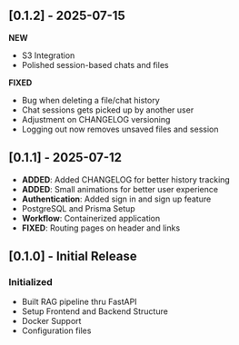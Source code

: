 ## [0.1.2] - 2025-07-15
**NEW**
- S3 Integration
- Polished session-based chats and files


**FIXED**
- Bug when deleting a file/chat history
- Chat sessions gets picked up by another user 
- Adjustment on CHANGELOG versioning
- Logging out now removes unsaved files and session

## [0.1.1] - 2025-07-12

- **ADDED**: Added CHANGELOG for better history tracking
- **ADDED**: Small animations for better user experience
- **Authentication**: Added sign in and sign up feature
- PostgreSQL and Prisma Setup
- **Workflow**: Containerized application
- **FIXED**: Routing pages on header and links

## [0.1.0] - Initial Release

### Initialized
- Built RAG pipeline thru FastAPI
- Setup Frontend and Backend Structure
- Docker Support
- Configuration files